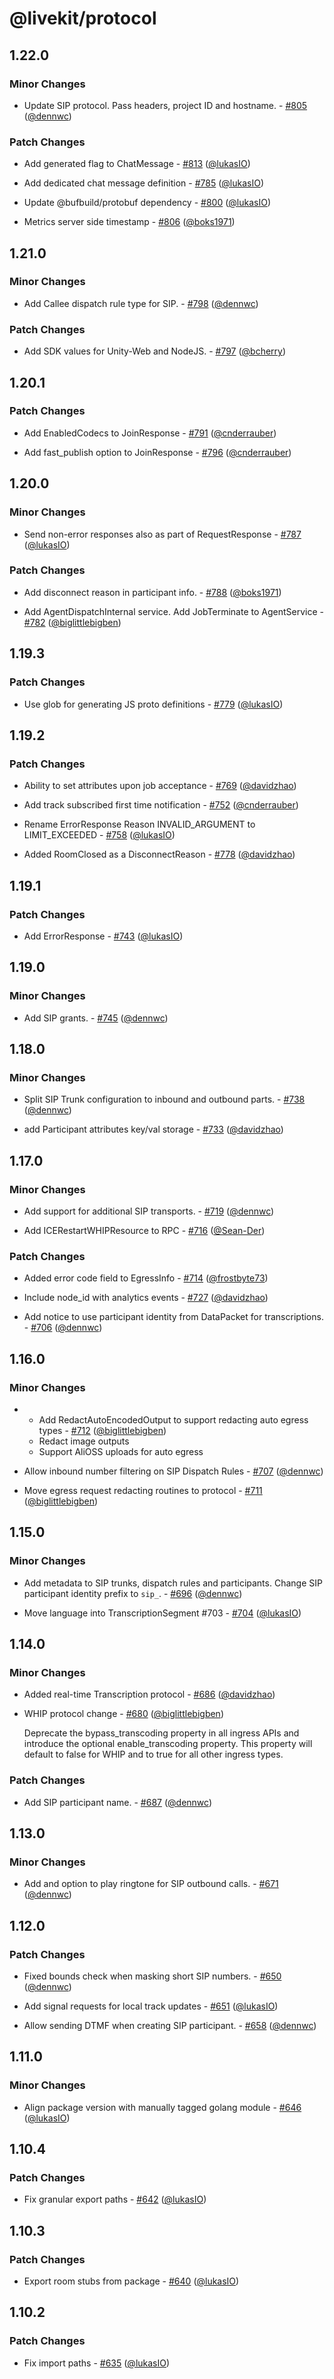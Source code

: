# @livekit/protocol

## 1.22.0

### Minor Changes

- Update SIP protocol. Pass headers, project ID and hostname. - [#805](https://github.com/livekit/protocol/pull/805) ([@dennwc](https://github.com/dennwc))

### Patch Changes

- Add generated flag to ChatMessage - [#813](https://github.com/livekit/protocol/pull/813) ([@lukasIO](https://github.com/lukasIO))

- Add dedicated chat message definition - [#785](https://github.com/livekit/protocol/pull/785) ([@lukasIO](https://github.com/lukasIO))

- Update @bufbuild/protobuf dependency - [#800](https://github.com/livekit/protocol/pull/800) ([@lukasIO](https://github.com/lukasIO))

- Metrics server side timestamp - [#806](https://github.com/livekit/protocol/pull/806) ([@boks1971](https://github.com/boks1971))

## 1.21.0

### Minor Changes

- Add Callee dispatch rule type for SIP. - [#798](https://github.com/livekit/protocol/pull/798) ([@dennwc](https://github.com/dennwc))

### Patch Changes

- Add SDK values for Unity-Web and NodeJS. - [#797](https://github.com/livekit/protocol/pull/797) ([@bcherry](https://github.com/bcherry))

## 1.20.1

### Patch Changes

- Add EnabledCodecs to JoinResponse - [#791](https://github.com/livekit/protocol/pull/791) ([@cnderrauber](https://github.com/cnderrauber))

- Add fast_publish option to JoinResponse - [#796](https://github.com/livekit/protocol/pull/796) ([@cnderrauber](https://github.com/cnderrauber))

## 1.20.0

### Minor Changes

- Send non-error responses also as part of RequestResponse - [#787](https://github.com/livekit/protocol/pull/787) ([@lukasIO](https://github.com/lukasIO))

### Patch Changes

- Add disconnect reason in participant info. - [#788](https://github.com/livekit/protocol/pull/788) ([@boks1971](https://github.com/boks1971))

- Add AgentDispatchInternal service. Add JobTerminate to AgentService - [#782](https://github.com/livekit/protocol/pull/782) ([@biglittlebigben](https://github.com/biglittlebigben))

## 1.19.3

### Patch Changes

- Use glob for generating JS proto definitions - [#779](https://github.com/livekit/protocol/pull/779) ([@lukasIO](https://github.com/lukasIO))

## 1.19.2

### Patch Changes

- Ability to set attributes upon job acceptance - [#769](https://github.com/livekit/protocol/pull/769) ([@davidzhao](https://github.com/davidzhao))

- Add track subscribed first time notification - [#752](https://github.com/livekit/protocol/pull/752) ([@cnderrauber](https://github.com/cnderrauber))

- Rename ErrorResponse Reason INVALID_ARGUMENT to LIMIT_EXCEEDED - [#758](https://github.com/livekit/protocol/pull/758) ([@lukasIO](https://github.com/lukasIO))

- Added RoomClosed as a DisconnectReason - [#778](https://github.com/livekit/protocol/pull/778) ([@davidzhao](https://github.com/davidzhao))

## 1.19.1

### Patch Changes

- Add ErrorResponse - [#743](https://github.com/livekit/protocol/pull/743) ([@lukasIO](https://github.com/lukasIO))

## 1.19.0

### Minor Changes

- Add SIP grants. - [#745](https://github.com/livekit/protocol/pull/745) ([@dennwc](https://github.com/dennwc))

## 1.18.0

### Minor Changes

- Split SIP Trunk configuration to inbound and outbound parts. - [#738](https://github.com/livekit/protocol/pull/738) ([@dennwc](https://github.com/dennwc))

- add Participant attributes key/val storage - [#733](https://github.com/livekit/protocol/pull/733) ([@davidzhao](https://github.com/davidzhao))

## 1.17.0

### Minor Changes

- Add support for additional SIP transports. - [#719](https://github.com/livekit/protocol/pull/719) ([@dennwc](https://github.com/dennwc))

- Add ICERestartWHIPResource to RPC - [#716](https://github.com/livekit/protocol/pull/716) ([@Sean-Der](https://github.com/Sean-Der))

### Patch Changes

- Added error code field to EgressInfo - [#714](https://github.com/livekit/protocol/pull/714) ([@frostbyte73](https://github.com/frostbyte73))

- Include node_id with analytics events - [#727](https://github.com/livekit/protocol/pull/727) ([@davidzhao](https://github.com/davidzhao))

- Add notice to use participant identity from DataPacket for transcriptions. - [#706](https://github.com/livekit/protocol/pull/706) ([@dennwc](https://github.com/dennwc))

## 1.16.0

### Minor Changes

- - Add RedactAutoEncodedOutput to support redacting auto egress types - [#712](https://github.com/livekit/protocol/pull/712) ([@biglittlebigben](https://github.com/biglittlebigben))
  - Redact image outputs
  - Support AliOSS uploads for auto egress

- Allow inbound number filtering on SIP Dispatch Rules - [#707](https://github.com/livekit/protocol/pull/707) ([@dennwc](https://github.com/dennwc))

- Move egress request redacting routines to protocol - [#711](https://github.com/livekit/protocol/pull/711) ([@biglittlebigben](https://github.com/biglittlebigben))

## 1.15.0

### Minor Changes

- Add metadata to SIP trunks, dispatch rules and participants. Change SIP participant identity prefix to `sip_`. - [#696](https://github.com/livekit/protocol/pull/696) ([@dennwc](https://github.com/dennwc))

- Move language into TranscriptionSegment #703 - [#704](https://github.com/livekit/protocol/pull/704) ([@lukasIO](https://github.com/lukasIO))

## 1.14.0

### Minor Changes

- Added real-time Transcription protocol - [#686](https://github.com/livekit/protocol/pull/686) ([@davidzhao](https://github.com/davidzhao))

- WHIP protocol change - [#680](https://github.com/livekit/protocol/pull/680) ([@biglittlebigben](https://github.com/biglittlebigben))

  Deprecate the bypass_transcoding property in all ingress APIs and introduce the optional enable_transcoding property. This property will default to false for WHIP and to true for all other ingress types.

### Patch Changes

- Add SIP participant name. - [#687](https://github.com/livekit/protocol/pull/687) ([@dennwc](https://github.com/dennwc))

## 1.13.0

### Minor Changes

- Add and option to play ringtone for SIP outbound calls. - [#671](https://github.com/livekit/protocol/pull/671) ([@dennwc](https://github.com/dennwc))

## 1.12.0

### Patch Changes

- Fixed bounds check when masking short SIP numbers. - [#650](https://github.com/livekit/protocol/pull/650) ([@dennwc](https://github.com/dennwc))

- Add signal requests for local track updates - [#651](https://github.com/livekit/protocol/pull/651) ([@lukasIO](https://github.com/lukasIO))

- Allow sending DTMF when creating SIP participant. - [#658](https://github.com/livekit/protocol/pull/658) ([@dennwc](https://github.com/dennwc))

## 1.11.0

### Minor Changes

- Align package version with manually tagged golang module - [#646](https://github.com/livekit/protocol/pull/646) ([@lukasIO](https://github.com/lukasIO))

## 1.10.4

### Patch Changes

- Fix granular export paths - [#642](https://github.com/livekit/protocol/pull/642) ([@lukasIO](https://github.com/lukasIO))

## 1.10.3

### Patch Changes

- Export room stubs from package - [#640](https://github.com/livekit/protocol/pull/640) ([@lukasIO](https://github.com/lukasIO))

## 1.10.2

### Patch Changes

- Fix import paths - [#635](https://github.com/livekit/protocol/pull/635) ([@lukasIO](https://github.com/lukasIO))

